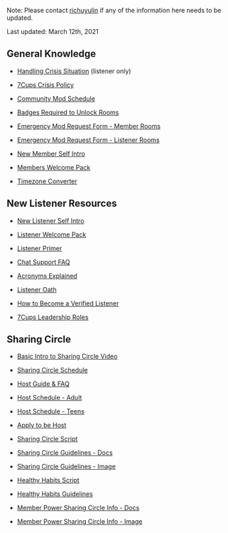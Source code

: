 Note: Please contact [richuyulin](https://www.7cups.com/@richuyulin) if any of the information here needs to be updated.

Last updated: March 12th, 2021

## General Knowledge

- [Handling Crisis Situation](https://www.7cups.com/forum/ListenerLearningJourney_149/ChatSupport_101/CrisisChatsAReminderForAll_224116/) (listener only)
- [7Cups Crisis Policy](https://help.7cups.com/hc/en-us/articles/360026238093-Crisis)

- [Community Mod Schedule](https://www.7cups.com/forum/SafetyKnowledgeat7Cups_181/CommunityModeratorWeeklySchedule_1640/CommunityModScheduleWeekofJan06_214569/)
- [Badges Required to Unlock Rooms](https://www.7cups.com/forum/GroupSupport_168/ASilentObserversOffice_2008/BadgesRequiredtoUnlockSupportRooms_213011/)

- [Emergency Mod Request Form - Member Rooms](https://docs.google.com/forms/d/e/1FAIpQLScRXkwrrPicWRzUvBPYq2wrblHE5HexqFmVA3k3B4QLEoNyHw/viewform)
- [Emergency Mod Request Form - Listener Rooms](https://docs.google.com/forms/d/e/1FAIpQLSdbTKhyciRmZn_tzhTQ8DsRXJLXt_a9UB7z80DM9M_NvTRJMA/viewform)

- [New Member Self Intro](https://www.7cups.com/forum/NewbieHub_27/WelcomeIntroductionsto7Cups_1163/MembersWelcometo7CupsIntroduceyourselfHere_227534/1/)
- [Members Welcome Pack](https://docs.google.com/document/d/1CL9Yu_6zixlapOjdrhCgKLy9JN5wY3HWdrGH7PIO2WI/edit)

- [Timezone Converter](https://www.worldtimebuddy.com/)

## New Listener Resources

- [New Listener Self Intro](https://www.7cups.com/forum/ListenerLearningJourney_149/WelcomesandIntroductions_1345/NEWLISTENERSIntroduceYOURSELFsayhellotothecommunity_19535/1/)
- [Listener Welcome Pack](https://docs.google.com/document/d/1dJwbNslw0nzUKqts1caZ477H3p4tpKQnB6Fkgg1QR44/edit)

- [Listener Primer](https://docs.google.com/document/d/1XlzXbiX0sOiTvIkyikekCvRJdai20cN3pkbF2NMuFKY/edit)
- [Chat Support FAQ](https://docs.google.com/document/d/1jf7BqGrwkY0zFhU3PKaAaRVCoEd6O2TD0vNhuiRHRD8/edit)
- [Acronyms Explained](https://www.7cups.com/forum/ListenerLearningJourney_149/ListenerResources_61/TheABCsof7Cups_229878/1/#2616133)

- [Listener Oath](https://www.7cups.com/forum/ListenerLearningJourney_149/CommunityGuidelinesMissionandCoreValues_141/ListenerOath_117/1/)
- [How to Become a Verified Listener](https://www.7cups.com/forum/ListenerLearningJourney_149/ListenerVerificationProject_1839/IWanttobeaVerifiedListener_46935/1/)

- [7Cups Leadership Roles](https://docs.google.com/presentation/d/10oh0pBR1rt9C6tMAhRvjF1TfgAEHbyDQyimizN4hdfU/edit#slide=id.g8aabae01b3_1_5)

## Sharing Circle

- [Basic Intro to Sharing Circle Video](https://www.youtube.com/watch?v=B16BVGcEbF4)
- [Sharing Circle Schedule](https://www.7cups.com/forum/GroupModZone_168/MemberSharingCircleandHealthyHabits_2109/SharingCircleScheduleAdultsITeens_236638/)

- [Host Guide & FAQ](https://docs.google.com/document/d/1-_nEnsutdTuEIWG3CKSYYdLIQkf89V1RpkqU91SPIYk/edit)
- [Host Schedule - Adult](https://docs.google.com/spreadsheets/d/1NL2vmymJlZJEekFZRX1cSON0XRvgBKNdB0ayOYUJS2k/edit#gid=0)
- [Host Schedule - Teens](https://docs.google.com/spreadsheets/d/1RLAzntJGOpNjf1cMxhPNCorHvtp0p9RnJ7c2f9kUmbc/edit#gid=101764704)
- [Apply to be Host](https://docs.google.com/forms/d/e/1FAIpQLSfPe2N1QUjB_KEFF_EhAtZymtydkkIFlruU7u0lC35q4eTztA/viewform)

- [Sharing Circle Script](https://docs.google.com/document/d/17vTLxzLnJYtrrA8OgdkOQGXJLuFgs2fZZbVU1M1kFOk/edit)
- [Sharing Circle Guidelines - Docs](https://docs.google.com/document/d/1fxLXp-4sm9aPNOikfQeflFmmfxrFo54bKiRSCv7Lbag/edit)
- [Sharing Circle Guidelines - Image](https://prnt.sc/v416b3)

- [Healthy Habits Script](https://docs.google.com/document/d/1wX0lXZZtVoiE8naZYAeV7VzVLjdGwSvQo_g3gtR3dQk/edit)
- [Healthy Habits Guidelines](https://prnt.sc/v6023w)

- [Member Power Sharing Circle Info - Docs](https://docs.google.com/document/d/1X-QIdDJb6R2HeS90ZuWtiQ86GMkgWjL7J9WESSZZW00/edit)
- [Member Power Sharing Circle Info - Image](https://prnt.sc/100161g)

